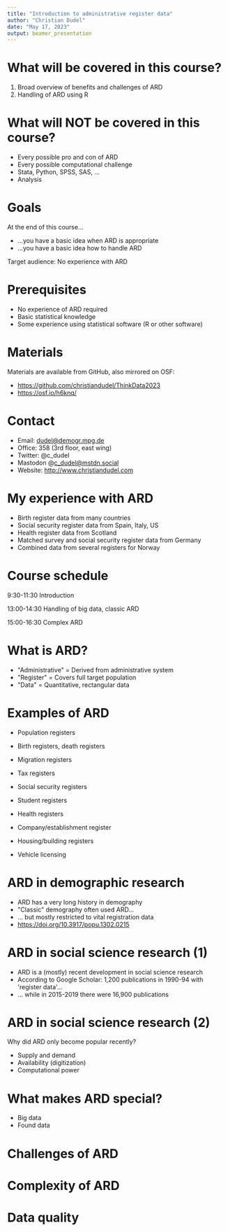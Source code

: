 ```yaml
---
title: "Introduction to administrative register data"
author: "Christian Dudel"
date: "May 17, 2023"
output: beamer_presentation
---
```


# What will be covered in this course?

1. Broad overview of benefits and challenges of ARD
2. Handling of ARD using R

# What will NOT be covered in this course?

- Every possible pro and con of ARD
- Every possible computational challenge
- Stata, Python, SPSS, SAS, ...
- Analysis

# Goals

At the end of this course...

- ...you have a basic idea when ARD is appropriate 
- ...you have a basic idea how to handle ARD

Target audience: No experience with ARD

# Prerequisites

- No experience of ARD required
- Basic statistical knowledge
- Some experience using statistical software (R or other software)

# Materials

Materials are available from GitHub, also mirrored on OSF:
  
- https://github.com/christiandudel/ThinkData2023
- https://osf.io/h6knq/

# Contact

- Email: dudel@demogr.mpg.de
- Office: 358 (3rd floor, east wing)
- Twitter: @c_dudel
- Mastodon @c_dudel@mstdn.social 
- Website: http://www.christiandudel.com

# My experience with ARD

- Birth register data from many countries
- Social security register data from Spain, Italy, US
- Health register data from Scotland
- Matched survey and social security register data from Germany
- Combined data from several registers for Norway  

# Course schedule

9:30-11:30 Introduction

13:00-14:30 Handling of big data, classic ARD

15:00-16:30 Complex ARD

# What is ARD?

- "Administrative" = Derived from administrative system
- "Register" = Covers full target population
- "Data" = Quantitative, rectangular data

# Examples of ARD

- Population registers
- Birth registers, death registers
- Migration registers

- Tax registers
- Social security registers
- Student registers
- Health registers 

- Company/establishment register
- Housing/building registers
- Vehicle licensing

# ARD in demographic research

- ARD has a very long history in demography
- "Classic" demography often used ARD...
- ... but mostly restricted to vital registration data
- https://doi.org/10.3917/popu.1302.0215 

# ARD in social science research (1)

- ARD is a (mostly) recent development in social science research
- According to Google Scholar: 1,200 publications in 1990-94 with 'register data'...
- ... while in 2015-2019 there were 16,900 publications

# ARD in social science research (2)
Why did ARD only become popular recently?

- Supply and demand 
- Availability (digitization)
- Computational power

# What makes ARD special?

- Big data
- Found data

# Challenges of ARD

# Complexity of ARD

# Data quality
